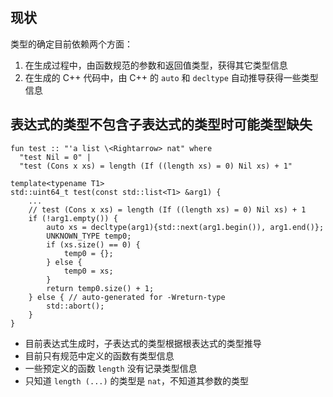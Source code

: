 ## 现状

类型的确定目前依赖两个方面：
1. 在生成过程中，由函数规范的参数和返回值类型，获得其它类型信息
2. 在生成的 C++ 代码中，由 C++ 的 `auto` 和 `decltype` 自动推导获得一些类型信息

## 表达式的类型不包含子表达式的类型时可能类型缺失

```
fun test :: "'a list \<Rightarrow> nat" where
  "test Nil = 0" |
  "test (Cons x xs) = length (If ((length xs) = 0) Nil xs) + 1"
```

```
template<typename T1>
std::uint64_t test(const std::list<T1> &arg1) {
    ...
    // test (Cons x xs) = length (If ((length xs) = 0) Nil xs) + 1
    if (!arg1.empty()) {
        auto xs = decltype(arg1){std::next(arg1.begin()), arg1.end()};
        UNKNOWN_TYPE temp0;
        if (xs.size() == 0) {
            temp0 = {};
        } else {
            temp0 = xs;
        }
        return temp0.size() + 1;
    } else { // auto-generated for -Wreturn-type
        std::abort();
    }
}
```

- 目前表达式生成时，子表达式的类型根据根表达式的类型推导
- 目前只有规范中定义的函数有类型信息
- 一些预定义的函数 `length` 没有记录类型信息
- 只知道 `length (...)` 的类型是 `nat`，不知道其参数的类型
